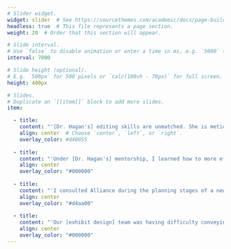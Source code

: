 ```yaml
---
# Slider widget.
widget: slider  # See https://sourcethemes.com/academic/docs/page-builder/
headless: true  # This file represents a page section.
weight: 20  # Order that this section will appear.

# Slide interval.
# Use `false` to disable animation or enter a time in ms, e.g. `5000` (5s).
interval: 7000

# Slide height (optional).
# E.g. `500px` for 500 pixels or `calc(100vh - 70px)` for full screen.
height: 400px

# Slides.
# Duplicate an `[[item]]` block to add more slides.
item:

  - title:
    content: "'[Dr. Hagan's] editing skills are unmatched. She is meticulous and thorough, often providing background citations and/or explanations for suggested changes or additions. I truly believe that having my work edited by Dr. Hagan has helped to make me an even better writer!' - Erica B."
    align: center  # Choose `center`, `left`, or `right`.
    overlay_color: #d40055
    
  - title:
    content: "'Under [Dr. Hagan's] mentorship, I learned how to more effectively conduct analyses [in R], produce reproducible code, and better utilize version control tools such as GitHub. Ada also often made several resources tailored to women of color, LGBTQ+, and Black students more accessible to me, and encouraged me to utilize them.' - Mia G."
    align: center
    overlay_color: "#000000"
    
  - title:
    content: "'I consulted Alliance during the planning stages of a new support initiative for postdocs. Alliance helped me synthesize our key priorities into a strategic mission statement for the launch of our organization. I look forward to working with them again!' - Ari K."
    align: center
    overlay_color: "#d4aa00" 
    
  - title:
    content: "'Our [exhibit design] team was having difficulty conveying complex and disjointed scientific information that was accessible to the general public. Dr. Hagan's impact on the exhibit design and direction was immediate. She took these scientific findings and turned them into a concise, fun, and compelling story. I would definitely work with Dr. Hagan again!' - Anthony V."
    align: center
    overlay_color: "#000000" 
---
```

